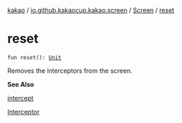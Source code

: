 [kakao](../../index.md) / [io.github.kakaocup.kakao.screen](../index.md) / [Screen](index.md) / [reset](./reset.md)

# reset

`fun reset(): `[`Unit`](https://kotlinlang.org/api/latest/jvm/stdlib/kotlin/-unit/index.html)

Removes the interceptors from the screen.

**See Also**

[intercept](intercept.md)

[Interceptor](../../io.github.kakaocup.kakao.intercept/-interceptor/index.md)

